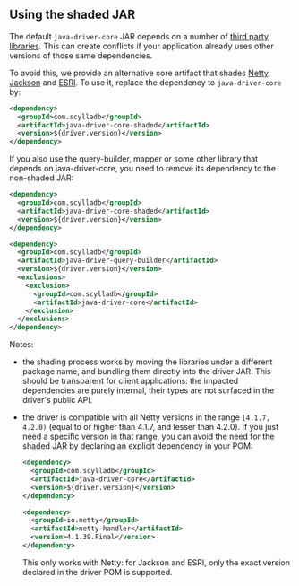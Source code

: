<!--
Licensed to the Apache Software Foundation (ASF) under one
or more contributor license agreements.  See the NOTICE file
distributed with this work for additional information
regarding copyright ownership.  The ASF licenses this file
to you under the Apache License, Version 2.0 (the
"License"); you may not use this file except in compliance
with the License.  You may obtain a copy of the License at

  http://www.apache.org/licenses/LICENSE-2.0

Unless required by applicable law or agreed to in writing,
software distributed under the License is distributed on an
"AS IS" BASIS, WITHOUT WARRANTIES OR CONDITIONS OF ANY
KIND, either express or implied.  See the License for the
specific language governing permissions and limitations
under the License.
-->

## Using the shaded JAR

The default `java-driver-core` JAR depends on a number of [third party
libraries](../integration/#driver-dependencies). This can create conflicts if your application
already uses other versions of those same dependencies.

To avoid this, we provide an alternative core artifact that shades [Netty](../integration/#netty),
[Jackson](../integration/#jackson) and [ESRI](../integration/#esri). To use it, replace the
dependency to `java-driver-core` by:

```xml
<dependency>
  <groupId>com.scylladb</groupId>
  <artifactId>java-driver-core-shaded</artifactId>
  <version>${driver.version}</version>
</dependency>
```

If you also use the query-builder, mapper or some other library that depends on java-driver-core,
you need to remove its dependency to the non-shaded JAR:

```xml
<dependency>
  <groupId>com.scylladb</groupId>
  <artifactId>java-driver-core-shaded</artifactId>
  <version>${driver.version}</version>
</dependency>

<dependency>
  <groupId>com.scylladb</groupId>
  <artifactId>java-driver-query-builder</artifactId>
  <version>${driver.version}</version>
  <exclusions>
    <exclusion>
      <groupId>com.scylladb</groupId>
      <artifactId>java-driver-core</artifactId>
    </exclusion>
  </exclusions>
</dependency>
```

Notes:

* the shading process works by moving the libraries under a different package name, and bundling
  them directly into the driver JAR. This should be transparent for client applications: the
  impacted dependencies are purely internal, their types are not surfaced in the driver's public
  API.
* the driver is compatible with all Netty versions in the range `[4.1.7, 4.2.0)` (equal to or higher
  than 4.1.7, and lesser than 4.2.0). If you just need a specific version in that range, you can 
  avoid the need for the shaded JAR by declaring an explicit dependency in your POM:
  
    ```xml
    <dependency>
      <groupId>com.scylladb</groupId>
      <artifactId>java-driver-core</artifactId>
      <version>${driver.version}</version>
    </dependency>
  
    <dependency>
      <groupId>io.netty</groupId>
      <artifactId>netty-handler</artifactId>
      <version>4.1.39.Final</version>
    </dependency>
    ```
  
    This only works with Netty: for Jackson and ESRI, only the exact version declared in the driver POM
    is supported.

